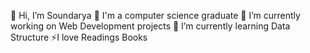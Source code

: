 👋 Hi, I’m Soundarya
💬 I'm a computer science graduate
🔭 I’m currently working on Web Development projects
🌱 I’m currently learning Data Structure
⚡I love Readings Books 

<!---
Basaragi/Basaragi is a ✨ special ✨ repository because its `README.md` (this file) appears on your GitHub profile.
You can click the Preview link to take a look at your changes.
--->
